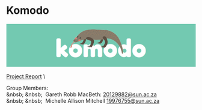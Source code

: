 # Komodo

![](FINALKOMLOGOEVER.png)

[Project Report](19976755_20129882_CS354_Project1.pdf) \

Group Members: \
&nbsb;&nbsp;&nbsb;&nbsp; Gareth Robb MacBeth: <20129882@sun.ac.za> \
&nbsb;&nbsp;&nbsb;&nbsp; Michelle Allison Mitchell <19976755@sun.ac.za>